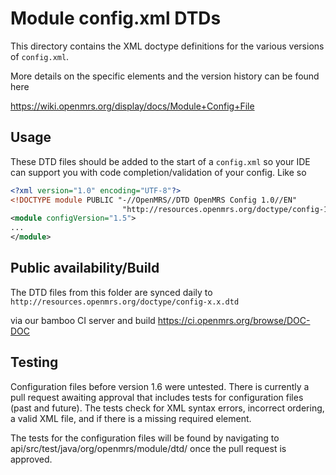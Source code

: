 # Module config.xml DTDs

This directory contains the XML doctype definitions for the various versions of `config.xml`.

More details on the specific elements and the version history can be found here

https://wiki.openmrs.org/display/docs/Module+Config+File

## Usage
These DTD files should be added to the start of a `config.xml` so your IDE can support you with code completion/validation of
your config. Like so

```xml
<?xml version="1.0" encoding="UTF-8"?>
<!DOCTYPE module PUBLIC "-//OpenMRS//DTD OpenMRS Config 1.0//EN"
                         "http://resources.openmrs.org/doctype/config-1.5.dtd">
<module configVersion="1.5">
...
</module>
```

## Public availability/Build

The DTD files from this folder are synced daily to `http://resources.openmrs.org/doctype/config-x.x.dtd`

via our bamboo CI server and build
https://ci.openmrs.org/browse/DOC-DOC

## Testing

Configuration files before version 1.6 were untested. There is currently a pull request awaiting approval that includes tests for configuration files (past and future). The tests check for XML syntax errors, incorrect ordering, a valid XML file, and if there is a missing required element. 

The tests for the configuration files will be found by navigating to api/src/test/java/org/openmrs/module/dtd/ once the pull request is approved. 
